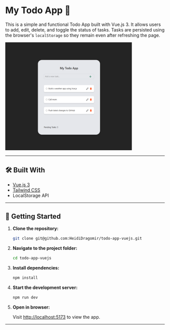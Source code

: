 # My Todo App 📝

This is a simple and functional Todo App built with Vue.js 3. It allows users to add, edit, delete, and toggle the status of tasks. Tasks are persisted using the browser's `localStorage` so they remain even after refreshing the page.

<img src="./src/assets/the-app.png" alt="App Screenshot" width="400"/>

---

## 🛠 Built With

-   [Vue.js 3](https://vuejs.org/)
-   [Tailwind CSS](https://tailwindcss.com/)
-   LocalStorage API

---

## 🚀 Getting Started

1. **Clone the repository:**

    ```sh
    git clone git@github.com:HeidiDragomir/todo-app-vuejs.git

    ```

2. **Navigate to the project folder:**

    ```sh
    cd todo-app-vuejs

    ```

3. **Install dependencies:**

    ```sh
    npm install

    ```

4. **Start the development server:**

    ```sh
    npm run dev

    ```

5. **Open in browser:**

    Visit [http://localhost:5173](http://localhost:5173) to view the app.

---
